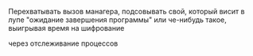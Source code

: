 Перехватывать вызов манагера, подсовывать свой, который висит в лупе "ожидание завершения программы" или че-нибудь такое, выигрывая время на шифрование

через отслеживание процессов


